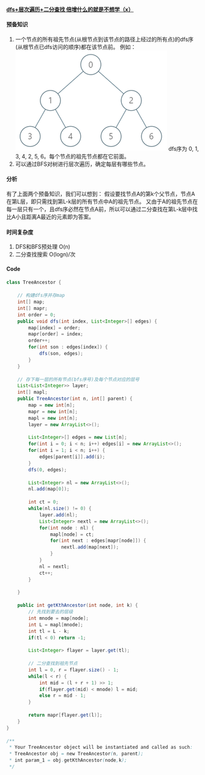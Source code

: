 #### [dfs+层次遍历+二分查找 倍增什么的就是不想学（x）](https://leetcode.cn/problems/kth-ancestor-of-a-tree-node/solutions/288228/dfsceng-ci-bian-li-er-fen-cha-zhao-bei-zeng-shi-ya/)

#### 预备知识

1.  一个节点的所有祖先节点(从根节点到该节点的路径上经过的所有点)的dfs序(从根节点已dfs访问的顺序)都在该节点前。 例如：
    ![](./assets/img/Solution1483_oth_03_01.png)
    dfs序为 0, 1, 3, 4, 2, 5, 6。每个节点的祖先节点都在它前面。
2.  可以通过BFS对树进行层次遍历，确定每层有哪些节点。

#### 分析

有了上面两个预备知识，我们可以想到： 假设要找节点A的第k个父节点，节点A在第L层，即只需找到第L-k层的所有节点中A的祖先节点。 又由于A的祖先节点在每一层只有一个，且dfs序必然在节点A前，所以可以通过二分查找在第L-k层中找比A小且距离A最近的元素即为答案。

#### 时间复杂度

1.  DFS和BFS预处理 O(n)
2.  二分查找搜索 O(logn)/次

#### Code

```java
class TreeAncestor {
    
    // 构建dfs序并存map
    int[] map;
    int[] mapr;
    int order = 0;
    public void dfs(int index, List<Integer>[] edges) {
        map[index] = order;
        mapr[order] = index;
        order++;
        for(int son : edges[index]) {
            dfs(son, edges);
        }
    }
    
    // 存下每一层的所有节点(bfs序号)及每个节点对应的层号
    List<List<Integer>> layer;
    int[] mapl;
    public TreeAncestor(int n, int[] parent) {
        map = new int[n];
        mapr = new int[n];
        mapl = new int[n];
        layer = new ArrayList<>();
        
        List<Integer>[] edges = new List[n];
        for(int i = 0; i < n; i++) edges[i] = new ArrayList<>();
        for(int i = 1; i < n; i++) {
            edges[parent[i]].add(i);
        }
        dfs(0, edges);
        
        List<Integer> nl = new ArrayList<>();
        nl.add(map[0]);
    
        int ct = 0;
        while(nl.size() != 0) {
            layer.add(nl);
            List<Integer> nextl = new ArrayList<>();
            for(int node : nl) {
                mapl[node] = ct;
                for(int next : edges[mapr[node]]) {
                    nextl.add(map[next]);
                }
            }
            nl = nextl;
            ct++;
        }
        
    }
    
    public int getKthAncestor(int node, int k) {
        // 先找到要去的层级
        int mnode = map[node];
        int L = mapl[mnode];
        int tl = L - k;
        if(tl < 0) return -1;
        
        List<Integer> flayer = layer.get(tl);
        
        // 二分查找到祖先节点
        int l = 0, r = flayer.size() - 1;
        while(l < r) {
            int mid = (l + r + 1) >> 1;
            if(flayer.get(mid) < mnode) l = mid;
            else r = mid - 1;
        }

        return mapr[flayer.get(l)];
    }
}

/**
 * Your TreeAncestor object will be instantiated and called as such:
 * TreeAncestor obj = new TreeAncestor(n, parent);
 * int param_1 = obj.getKthAncestor(node,k);
 */
```
